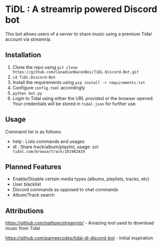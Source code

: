 # TiDL : A streamrip powered Discord bot

This bot allows users of a server to share music using a premium Tidal account via streamrip.

## Installation
1. Clone the repo using `git clone https://github.com/CanadianBaconBoi/TiDL-Discord-Bot.git`
2. `cd TiDL-Discord-Bot`
3. Install the requirements using `pip install -r requirements.txt`
4. Configure `config.toml` accordingly
5. `python bot.py`
6. Login to Tidal using either the URL provided or the browser opened. Your credentials will be stored in `tidal.json` for further use.

## Usage
Command list is as follows:
- help : Lists commands and usages
- dl : Share track/album/playlist, usage: `$dl tidal.com/browse/track/101982419`

## Planned Features
- Enable/Disable certain media types (albums, playlists, tracks, etc)
- User blacklist
- Discord commands as opposed to chat commands
- Album/Track search


## Attributions
https://github.com/nathom/streamrip/ - Amazing tool used to download music from Tidal

https://github.com/parnexcodes/tidal-dl-discord-bot - Initial inspiration
